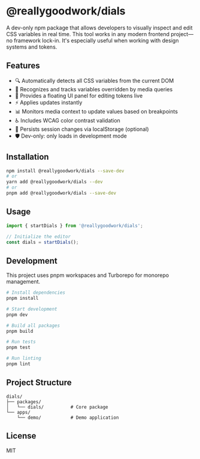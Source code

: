 # @reallygoodwork/dials

A dev-only npm package that allows developers to visually inspect and edit CSS variables in real time. This tool works in any modern frontend project—no framework lock-in. It's especially useful when working with design systems and tokens.

## Features

- 🔍 Automatically detects all CSS variables from the current DOM
- 📱 Recognizes and tracks variables overridden by media queries
- 🎨 Provides a floating UI panel for editing tokens live
- ⚡️ Applies updates instantly
- 📊 Monitors media context to update values based on breakpoints
- ♿️ Includes WCAG color contrast validation
- 💾 Persists session changes via localStorage (optional)
- 🛡️ Dev-only: only loads in development mode

## Installation

```bash
npm install @reallygoodwork/dials --save-dev
# or
yarn add @reallygoodwork/dials --dev
# or
pnpm add @reallygoodwork/dials --save-dev
```

## Usage

```typescript
import { startDials } from '@reallygoodwork/dials';

// Initialize the editor
const dials = startDials();
```

## Development

This project uses pnpm workspaces and Turborepo for monorepo management.

```bash
# Install dependencies
pnpm install

# Start development
pnpm dev

# Build all packages
pnpm build

# Run tests
pnpm test

# Run linting
pnpm lint
```

## Project Structure

```
dials/
├── packages/
│   └── dials/          # Core package
└── apps/
    └── demo/           # Demo application
```

## License

MIT